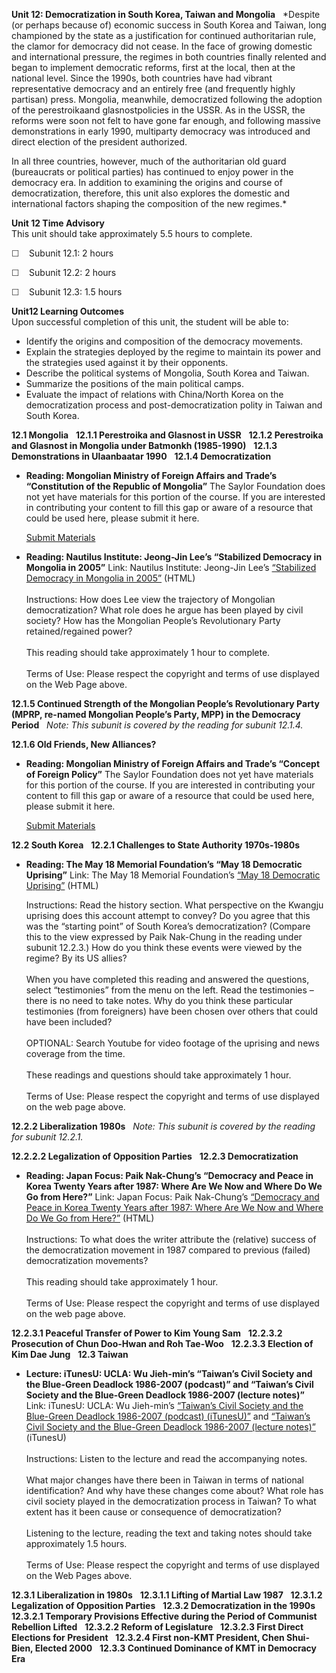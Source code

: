 **Unit 12: Democratization in South Korea, Taiwan and Mongolia** <span
id="12"></span> 
*Despite (or perhaps because of) economic success in South Korea and
Taiwan, long championed by the state as a justification for continued
authoritarian rule, the clamor for democracy did not cease. In the face
of growing domestic and international pressure, the regimes in both
countries finally relented and began to implement democratic reforms,
first at the local, then at the national level. Since the 1990s, both
countries have had vibrant representative democracy and an entirely free
(and frequently highly partisan) press. Mongolia, meanwhile,
democratized following the adoption of the perestroikaand
glasnostpolicies in the USSR. As in the USSR, the reforms were soon not
felt to have gone far enough, and following massive demonstrations in
early 1990, multiparty democracy was introduced and direct election of
the president authorized.  
  
 In all three countries, however, much of the authoritarian old guard
(bureaucrats or political parties) has continued to enjoy power in the
democracy era. In addition to examining the origins and course of
democratization, therefore, this unit also explores the domestic and
international factors shaping the composition of the new regimes.*

**Unit 12 Time Advisory**  
This unit should take approximately 5.5 hours to complete.  
  
 <span
style="color: rgb(51, 51, 51); font-family: sans-serif; line-height: 16px; ">☐
   </span>Subunit 12.1: 2 hours  
  
 <span
style="color: rgb(51, 51, 51); font-family: sans-serif; line-height: 16px; ">☐
   </span>Subunit 12.2: 2 hours  
  
 <span
style="color: rgb(51, 51, 51); font-family: sans-serif; line-height: 16px; ">☐
   </span>Subunit 12.3: 1.5 hours

**Unit12 Learning Outcomes**  
Upon successful completion of this unit, the student will be able to:  
-   Identify the origins and composition of the democracy movements.
-   Explain the strategies deployed by the regime to maintain its power
    and the strategies used against it by their opponents.
-   Describe the political systems of Mongolia, South Korea and Taiwan.
-   Summarize the positions of the main political camps.
-   Evaluate the impact of relations with China/North Korea on the
    democratization process and post-democratization polity in Taiwan
    and South Korea.

**12.1 Mongolia** <span id="12.1"></span> 
**12.1.1 Perestroika and Glasnost in USSR** <span id="12.1.1"></span> 
**12.1.2 Perestroika and Glasnost in Mongolia under Batmonkh
(1985-1990)** <span id="12.1.2"></span> 
**12.1.3 Demonstrations in Ulaanbaatar 1990** <span id="12.1.3"></span> 
**12.1.4 Democratization** <span id="12.1.4"></span> 
-   **Reading: Mongolian Ministry of Foreign Affairs and Trade’s
    “Constitution of the Republic of Mongolia”**
    The Saylor Foundation does not yet have materials for this portion
    of the course. If you are interested in contributing your content to
    fill this gap or aware of a resource that could be used here, please
    submit it here.

    [Submit Materials](/contribute/)

-   **Reading: Nautilus Institute: Jeong-Jin Lee’s “Stabilized Democracy
    in Mongolia in 2005”**
    Link: Nautilus Institute: Jeong-Jin Lee’s [“Stabilized Democracy in
    Mongolia in
    2005”](http://nautilus.org/napsnet/napsnet-policy-forum/stabilized-democracy-in-mongolia-in-2005/)
    (HTML)  
        
     Instructions: How does Lee view the trajectory of Mongolian
    democratization? What role does he argue has been played by civil
    society? How has the Mongolian People’s Revolutionary Party
    retained/regained power?  
        
     This reading should take approximately 1 hour to complete.  
        
     Terms of Use: Please respect the copyright and terms of use
    displayed on the Web Page above.

**12.1.5 Continued Strength of the Mongolian People’s Revolutionary
Party (MPRP, re-named Mongolian People’s Party, MPP) in the Democracy
Period** <span id="12.1.5"></span> 
*Note: This subunit is covered by the reading for subunit 12.1.4.*

**12.1.6 Old Friends, New Alliances?** <span id="12.1.6"></span> 
-   **Reading: Mongolian Ministry of Foreign Affairs and Trade’s
    “Concept of Foreign Policy”**
    The Saylor Foundation does not yet have materials for this portion
    of the course. If you are interested in contributing your content to
    fill this gap or aware of a resource that could be used here, please
    submit it here.

    [Submit Materials](/contribute/)

**12.2 South Korea** <span id="12.2"></span> 
**12.2.1 Challenges to State Authority 1970s-1980s** <span
id="12.2.1"></span> 
-   **Reading: The May 18 Memorial Foundation’s “May 18 Democratic
    Uprising”**
    Link: The May 18 Memorial Foundation’s [“May 18 Democratic
    Uprising”](http://eng.518.org/ease/menu.es?mid=a50202000000)
    (HTML)  
      
     Instructions: Read the history section. What perspective on the
    Kwangju uprising does this account attempt to convey? Do you agree
    that this was the “starting point” of South Korea’s democratization?
    (Compare this to the view expressed by Paik Nak-Chung in the reading
    under subunit 12.2.3.) How do you think these events were viewed by
    the regime? By its US allies?  
        
     When you have completed this reading and answered the questions,
    select “testimonies” from the menu on the left. Read the testimonies
    – there is no need to take notes. Why do you think these particular
    testimonies (from foreigners) have been chosen over others that
    could have been included?  
        
     OPTIONAL: Search Youtube for video footage of the uprising and news
    coverage from the time.  
        
     These readings and questions should take approximately 1 hour.  
        
     Terms of Use: Please respect the copyright and terms of use
    displayed on the web page above.

**12.2.2 Liberalization 1980s** <span id="12.2.2"></span> 
*Note: This subunit is covered by the reading for subunit 12.2.1.*

**12.2.2.2 Legalization of Opposition Parties** <span
id="12.2.2.2"></span> 
**12.2.3 Democratization** <span id="12.2.3"></span> 
-   **Reading: Japan Focus: Paik Nak-Chung’s “Democracy and Peace in
    Korea Twenty Years after 1987: Where Are We Now and Where Do We Go
    from Here?”**
    Link: Japan Focus: Paik Nak-Chung’s [“Democracy and Peace in Korea
    Twenty Years after 1987: Where Are We Now and Where Do We Go from
    Here?”](http://japanfocus.org/-Nak_chung-Paik/2440) (HTML)  
        
     Instructions: To what does the writer attribute the (relative)
    success of the democratization movement in 1987 compared to previous
    (failed) democratization movements?  
        
     This reading should take approximately 1 hour.  
        
     Terms of Use: Please respect the copyright and terms of use
    displayed on the web page above.

**12.2.3.1 Peaceful Transfer of Power to Kim Young Sam** <span
id="12.2.3.1"></span> 
**12.2.3.2 Prosecution of Chun Doo-Hwan and Roh Tae-Woo** <span
id="12.2.3.2"></span> 
**12.2.3.3 Election of Kim Dae Jung** <span id="12.2.3.3"></span> 
**12.3 Taiwan** <span id="12.3"></span> 
-   **Lecture: iTunesU: UCLA: Wu Jieh-min’s “Taiwan’s Civil Society and
    the Blue-Green Deadlock 1986-2007 (podcast)” and “Taiwan’s Civil
    Society and the Blue-Green Deadlock 1986-2007 (lecture notes)”**
    Link: iTunesU: UCLA: Wu Jieh-min’s [“Taiwan’s Civil Society and the
    Blue-Green Deadlock 1986-2007 (podcast)
    (iTunesU)”](http://itunes.apple.com/itunes-u/podcasts-from-ucla-center/id434137029#ls=1http://www.international.ucla.edu/media/podcasts/Wu.mp3)
    and [“Taiwan’s Civil Society and the Blue-Green Deadlock 1986-2007
    (lecture
    notes)”](http://web.archive.org/web/20111120043301/http://www.international.ucla.edu/china/podcasts/article.asp?parentid=86527)
    (iTunesU)  
        
     Instructions: Listen to the lecture and read the accompanying
    notes.  
        
     What major changes have there been in Taiwan in terms of national
    identification? And why have these changes come about? What role has
    civil society played in the democratization process in Taiwan? To
    what extent has it been cause or consequence of democratization?  
        
     Listening to the lecture, reading the text and taking notes should
    take approximately 1.5 hours.  
        
     Terms of Use: Please respect the copyright and terms of use
    displayed on the Web Pages above.

**12.3.1 Liberalization in 1980s** <span id="12.3.1"></span> 
**12.3.1.1 Lifting of Martial Law 1987** <span id="12.3.1.1"></span> 
**12.3.1.2 Legalization of Opposition Parties** <span
id="12.3.1.2"></span> 
**12.3.2 Democratization in the 1990s** <span id="12.3.2"></span> 
**12.3.2.1 Temporary Provisions Effective during the Period of Communist
Rebellion Lifted** <span id="12.3.2.1"></span> 
**12.3.2.2 Reform of Legislature** <span id="12.3.2.2"></span> 
**12.3.2.3 First Direct Elections for President** <span
id="12.3.2.3"></span> 
**12.3.2.4 First non-KMT President, Chen Shui-Bien, Elected 2000** <span
id="12.3.2.4"></span> 
**12.3.3 Continued Dominance of KMT in Democracy Era** <span
id="12.3.3"></span> 
